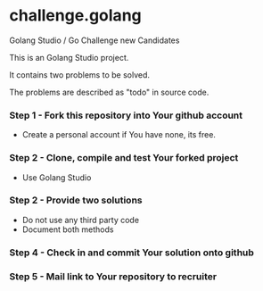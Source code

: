 # challenge.golang
Golang Studio / Go Challenge new Candidates

This is an Golang Studio project. 

It contains two problems to be solved.

The problems are described as "todo" in source code.

### Step 1 - Fork this repository into Your github account

* Create a personal account if You have none, its free.

### Step 2 - Clone, compile and test Your forked project

* Use Golang Studio

### Step 2 - Provide two solutions

* Do not use any third party code
* Document both methods

### Step 4 - Check in and commit Your solution onto github

### Step 5 - Mail link to Your repository to recruiter
